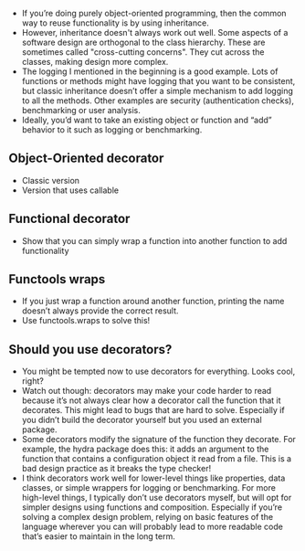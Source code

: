 - If you’re doing purely object-oriented programming, then the common way to reuse functionality is by using inheritance.
- However, inheritance doesn't always work out well. Some aspects of a software design are orthogonal to the class hierarchy. These are sometimes called "cross-cutting concerns". They cut across the classes, making design more complex.
- The logging I mentioned in the beginning is a good example. Lots of functions or methods might have logging that you want to be consistent, but classic inheritance doesn’t offer a simple mechanism to add logging to all the methods. Other examples are security (authentication checks), benchmarking or user analysis.
- Ideally, you’d want to take an existing object or function and “add” behavior to it such as logging or benchmarking.

## Object-Oriented decorator

- Classic version
- Version that uses callable

## Functional decorator

- Show that you can simply wrap a function into another function to add functionality

## Functools wraps

- If you just wrap a function around another function, printing the name doesn’t always provide the correct result.
- Use functools.wraps to solve this!

## Should you use decorators?

- You might be tempted now to use decorators for everything. Looks cool, right?
- Watch out though: decorators may make your code harder to read because it’s not always clear how a decorator call the function that it decorates. This might lead to bugs that are hard to solve. Especially if you didn’t build the decorator yourself but you used an external package.
- Some decorators modify the signature of the function they decorate. For example, the hydra package does this: it adds an argument to the function that contains a configuration object it read from a file. This is a bad design practice as it breaks the type checker!
- I think decorators work well for lower-level things like properties, data classes, or simple wrappers for logging or benchmarking. For more high-level things, I typically don’t use decorators myself, but will opt for simpler designs using functions and composition. Especially if you’re solving a complex design problem, relying on basic features of the language wherever you can will probably lead to more readable code that’s easier to maintain in the long term.
